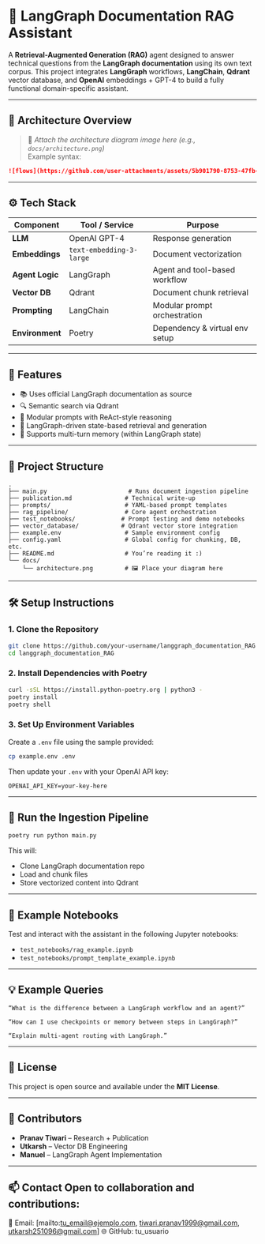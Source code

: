 
# 🤖 LangGraph Documentation RAG Assistant

A **Retrieval-Augmented Generation (RAG)** agent designed to answer technical questions from the **LangGraph documentation** using its own text corpus. This project integrates **LangGraph** workflows, **LangChain**, **Qdrant** vector database, and **OpenAI** embeddings + GPT-4 to build a fully functional domain-specific assistant.

---

## 🧠 Architecture Overview

> 📌 _Attach the architecture diagram image here (e.g., `docs/architecture.png`)_  
> Example syntax:

```markdown
![flows](https://github.com/user-attachments/assets/5b901790-8753-47fb-be2c-f06aa0590f49)

```

---

## ⚙️ Tech Stack

| Component        | Tool / Service              | Purpose                           |
|------------------|-----------------------------|-----------------------------------|
| **LLM**          | OpenAI GPT-4                | Response generation               |
| **Embeddings**   | `text-embedding-3-large`    | Document vectorization            |
| **Agent Logic**  | LangGraph                   | Agent and tool-based workflow     |
| **Vector DB**    | Qdrant                      | Document chunk retrieval          |
| **Prompting**    | LangChain                   | Modular prompt orchestration      |
| **Environment**  | Poetry                      | Dependency & virtual env setup    |

---

## 🚀 Features

- 📚 Uses official LangGraph documentation as source
- 🔍 Semantic search via Qdrant
- 🧠 Modular prompts with ReAct-style reasoning
- 🔄 LangGraph-driven state-based retrieval and generation
- 💬 Supports multi-turn memory (within LangGraph state)

---

## 📂 Project Structure

```
.
├── main.py                       # Runs document ingestion pipeline
├── publication.md               # Technical write-up
├── prompts/                     # YAML-based prompt templates
├── rag_pipeline/                # Core agent orchestration
├── test_notebooks/             # Prompt testing and demo notebooks
├── vector_database/            # Qdrant vector store integration
├── example.env                  # Sample environment config
├── config.yaml                  # Global config for chunking, DB, etc.
├── README.md                    # You’re reading it :)
└── docs/
    └── architecture.png         # 🖼️ Place your diagram here
```

---

## 🛠️ Setup Instructions

### 1. Clone the Repository

```bash
git clone https://github.com/your-username/langgraph_documentation_RAG
cd langgraph_documentation_RAG
```

### 2. Install Dependencies with Poetry

```bash
curl -sSL https://install.python-poetry.org | python3 -
poetry install
poetry shell
```

### 3. Set Up Environment Variables

Create a `.env` file using the sample provided:

```bash
cp example.env .env
```

Then update your `.env` with your OpenAI API key:

```
OPENAI_API_KEY=your-key-here
```

---

## 🧪 Run the Ingestion Pipeline

```bash
poetry run python main.py
```

This will:
- Clone LangGraph documentation repo
- Load and chunk files
- Store vectorized content into Qdrant

---

## 📓 Example Notebooks

Test and interact with the assistant in the following Jupyter notebooks:

- `test_notebooks/rag_example.ipynb`
- `test_notebooks/prompt_template_example.ipynb`

---

## 💡 Example Queries

```text
“What is the difference between a LangGraph workflow and an agent?”

“How can I use checkpoints or memory between steps in LangGraph?”

“Explain multi-agent routing with LangGraph.”
```

---

## 🔖 License

This project is open source and available under the **MIT License**.

---

## 👥 Contributors

- **Pranav Tiwari** – Research + Publication  
- **Utkarsh** – Vector DB Engineering  
- **Manuel** – LangGraph Agent Implementation

---

## 📫 Contact Open to collaboration and contributions: 
📧 Email: [mailto:tu_email@ejemplo.com, tiwari.pranav1999@gmail.com, utkarsh251096@gmail.com] 
🌐 GitHub: tu_usuario
